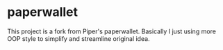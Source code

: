 paperwallet
===========

This project is a fork from Piper's paperwallet. Basically I just using more OOP style to simplify and streamline original idea.
